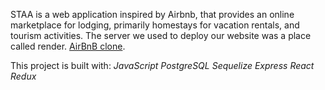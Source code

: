 STAA is a web application inspired by Airbnb, that provides an online marketplace for lodging, primarily homestays for vacation rentals, and tourism activities. The server we used to deploy our website was a place called render. [AirBnB clone](https://app-academy-air-bnb-copy.onrender.com/).

This project is built with:
*JavaScript*
*PostgreSQL*
*Sequelize*
*Express*
*React*
*Redux*
